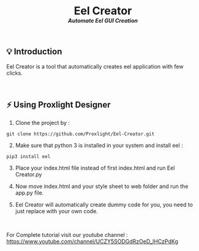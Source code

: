 <p align="center">
<h1 align="center" style="margin: 0 auto 0 auto;">Eel Creator</h1>
<h5 align="center" style="margin: 0 auto 0 auto;">Automate Eel GUI Creation</h5>
</p>
<br>


## 💡 Introduction

Eel Creator is a tool that automatically creates eel application with few clicks.

<br>

## ⚡️ Using Proxlight Designer

1. Clone the project by :
```
git clone https://github.com/Proxlight/Eel-Creator.git

```

2. Make sure that python 3 is installed in your system and install eel : 
```
pip3 install eel

```

3. Place your index.html file instead of first index.html and run Eel Creator.py 


4. Now move index.html and your style sheet to web folder and run the app.py file.

5. Eel Creator will automatically create dummy code for you, you need to just replace with your own code.

<br>

For Complete tutorial visit our youtube channel : https://www.youtube.com/channel/UCZY5SODGdRzOeD_lHCzPdKg

